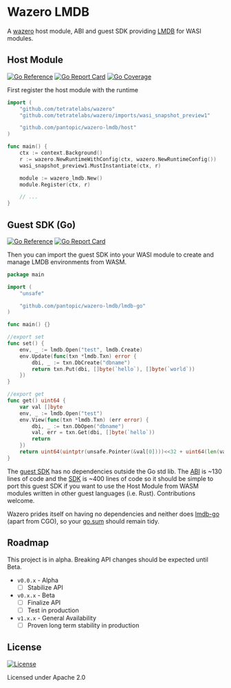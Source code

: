 # Wazero LMDB

A [wazero](https://github.com/tetratelabs/wazero) host module, ABI and guest SDK providing [LMDB](https://github.com/PowerDNS/lmdb-go/lmdb) for WASI modules.

## Host Module

[![Go Reference](https://godoc.org/github.com/pantopic/wazero-lmdb/host?status.svg)](https://godoc.org/github.com/pantopic/wazero-lmdb/host)
[![Go Report Card](https://goreportcard.com/badge/github.com/pantopic/wazero-lmdb/host)](https://goreportcard.com/report/github.com/pantopic/wazero-lmdb/host)
[![Go Coverage](https://github.com/pantopic/wazero-lmdb/wiki/host/coverage.svg)](https://raw.githack.com/wiki/pantopic/wazero-lmdb/host/coverage.html)

First register the host module with the runtime

```go
import (
	"github.com/tetratelabs/wazero"
	"github.com/tetratelabs/wazero/imports/wasi_snapshot_preview1"

	"github.com/pantopic/wazero-lmdb/host"
)

func main() {
	ctx := context.Background()
	r := wazero.NewRuntimeWithConfig(ctx, wazero.NewRuntimeConfig())
	wasi_snapshot_preview1.MustInstantiate(ctx, r)

	module := wazero_lmdb.New()
	module.Register(ctx, r)

	// ...
}
```

## Guest SDK (Go)

[![Go Reference](https://godoc.org/github.com/pantopic/wazero-lmdb/lmdb-go?status.svg)](https://godoc.org/github.com/pantopic/wazero-lmdb/lmdb-go)
[![Go Report Card](https://goreportcard.com/badge/github.com/pantopic/wazero-lmdb/lmdb-go)](https://goreportcard.com/report/github.com/pantopic/wazero-lmdb/lmdb-go)

Then you can import the guest SDK into your WASI module to create and manage LMDB environments from WASM.

```go
package main

import (
	"unsafe"

	"github.com/pantopic/wazero-lmdb/lmdb-go"
)

func main() {}

//export set
func set() {
	env, _ := lmdb.Open("test", lmdb.Create)
	env.Update(func(txn *lmdb.Txn) error {
		dbi, _ := txn.DbCreate("dbname")
		return txn.Put(dbi, []byte(`hello`), []byte(`world`))
	})
}

//export get
func get() uint64 {
	var val []byte
	env, _ := lmdb.Open("test")
	env.View(func(txn *lmdb.Txn) (err error) {
		dbi, _ := txn.DbOpen("dbname")
		val, err = txn.Get(dbi, []byte(`hello`))
		return
	})
	return uint64(uintptr(unsafe.Pointer(&val[0])))<<32 + uint64(len(val))
}
```

The [guest SDK](https://pkg.go.dev/github.com/pantopic/wazero-lmdb/lmdb) has no dependencies outside the Go std lib.
The [ABI](lmdb/abi.go) is ~130 lines of code and the [SDK](lmdb/sdk.go) is ~400 lines of code so it should be simple
to port this guest SDK if you want to use the Host Module from WASM modules written in other guest languages
(i.e. Rust). Contributions welcome.

Wazero prides itself on having no dependencies and neither does [lmdb-go](https://github.com/PowerDNS/lmdb-go/lmdb)
(apart from CGO), so your [go.sum](go.sum) should remain tidy.

## Roadmap

This project is in alpha. Breaking API changes should be expected until Beta.

- `v0.0.x` - Alpha
  - [ ] Stabilize API
- `v0.x.x` - Beta
  - [ ] Finalize API
  - [ ] Test in production
- `v1.x.x` - General Availability
  - [ ] Proven long term stability in production

## License

[![License](https://img.shields.io/badge/License-Apache_2.0-dd6600.svg)](https://opensource.org/licenses/Apache-2.0)

Licensed under Apache 2.0
